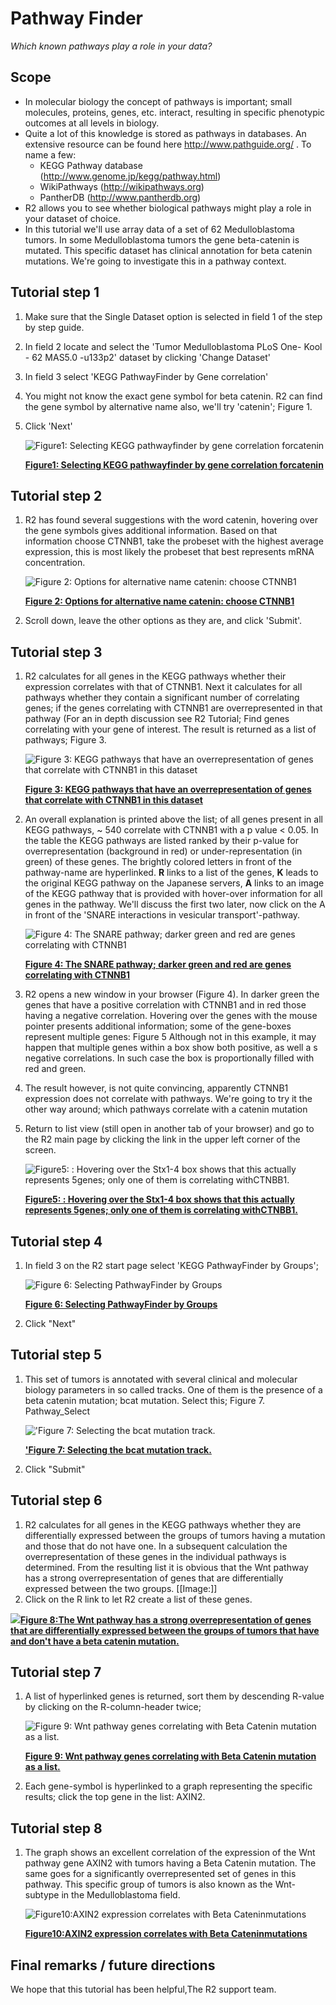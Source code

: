 <a id="pathway_finder"> </a>


Pathway Finder
==============



*Which known pathways play a role in your data?*



Scope
-----

-   In molecular biology the concept of pathways is important; small
    molecules, proteins, genes, etc. interact, resulting in specific
    phenotypic outcomes at all levels in biology.
-   Quite a lot of this knowledge is stored as pathways in databases. An
    extensive resource can be found here
    [](http://www.pathguide.org/)<http://www.pathguide.org/> .
    To name a few:
    -   KEGG Pathway database
        ([](http://www.genome.jp/kegg/pathway.html)<http://www.genome.jp/kegg/pathway.html>)
    -   WikiPathways
        ([](http://wikipathways.org/)<http://wikipathways.org>)
    -   PantherDB
        ([](http://www.pantherdb.org)<http://www.pantherdb.org>)
-   R2 allows you to see whether biological pathways might play a role
    in your dataset of choice.
-   In this tutorial we'll use array data of a set of 62
    Medulloblastoma tumors. In some Medulloblastoma tumors the gene
    beta-catenin is mutated. This specific dataset has clinical
    annotation for beta catenin mutations. We're going to investigate
    this in a pathway context.





Tutorial step 1
---------------

1.  Make sure that the Single Dataset option is selected in field 1 of
    the step by step guide.
2.  In field 2 locate and select the 'Tumor Medulloblastoma PLoS One-
    Kool - 62 MAS5.0 -u133p2' dataset by clicking 'Change Dataset'
3.  In field 3 select 'KEGG PathwayFinder by Gene correlation'
4.  You might not know the exact gene symbol for beta catenin. R2 can
    find the gene symbol by alternative name also, we'll try 'catenin';
    Figure 1.
5.  Click 'Next'


	![Figure1: Selecting KEGG pathwayfinder by gene correlation forcatenin](_static/images/Pathway_menu.png "Figure1: Selecting KEGG pathwayfinder by gene correlation forcatenin")
	
	[**Figure1: Selecting KEGG pathwayfinder by gene correlation forcatenin**](_static/images/Pathway_menu.png)
	





Tutorial step 2
---------------

1.  R2 has found several suggestions with the word catenin, hovering
    over the gene symbols gives additional information. Based on that
    information choose CTNNB1, take the probeset with the highest
    average expression, this is most likely the probeset that best
    represents mRNA concentration.
    
	![Figure    2: Options for alternative name catenin: choose    CTNNB1](_static/images/Pathway_list.png "Figure    2: Options for alternative name catenin: choose    CTNNB1")
	
	[**Figure    2: Options for alternative name catenin: choose    CTNNB1**](_static/images/Pathway_list.png)
	
2.  Scroll down, leave the other options as they are, and
    click 'Submit'.





Tutorial step 3
---------------

1.  R2 calculates for all genes in the KEGG pathways whether their
    expression correlates with that of CTNNB1. Next it calculates for
    all pathways whether they contain a significant number of
    correlating genes; if the genes correlating with CTNNB1 are
    overrepresented in that pathway (For an in depth discussion see R2
    Tutorial; Find genes correlating with your gene of interest. The
    result is returned as a list of pathways; Figure 3.
    
	![Figure    3: KEGG pathways that have an overrepresentation of genes that    correlate with CTNNB1 in this    dataset](_static/images/Pathway_Kegg.png "Figure    3: KEGG pathways that have an overrepresentation of genes that    correlate with CTNNB1 in this    dataset")
	
	[**Figure    3: KEGG pathways that have an overrepresentation of genes that    correlate with CTNNB1 in this    dataset**](_static/images/Pathway_Kegg.png)
	
2.  An overall explanation is printed above the list; of all genes
    present in all KEGG pathways, \~ 540 correlate with CTNNB1 with a p
    value < 0.05. In the table the KEGG pathways are listed ranked by
    their p-value for overrepresentation (background in red) or
    under-representation (in green) of these genes. The brightly colored
    letters in front of the pathway-name are hyperlinked. **R** links to
    a list of the genes, **K** leads to the original KEGG pathway on the
    Japanese servers, **A** links to an image of the KEGG pathway that
    is provided with hover-over information for all genes in
    the pathway. We'll discuss the first two later, now click on the A
    in front of the 'SNARE interactions in vesicular transport'-pathway.
    
	![Figure    4: The SNARE pathway; darker green and red are genes correlating    with CTNNB1](_static/images/Pathway_SNARE.png "Figure    4: The SNARE pathway; darker green and red are genes correlating    with CTNNB1")
	
	[**Figure    4: The SNARE pathway; darker green and red are genes correlating    with CTNNB1**](_static/images/Pathway_SNARE.png)
	
3.  R2 opens a new window in your browser (Figure 4). In darker green
    the genes that have a positive correlation with CTNNB1 and in red
    those having a negative correlation. Hovering over the genes with
    the mouse pointer presents additional information; some of the
    gene-boxes represent multiple genes: Figure 5 Although not in this
    example, it may happen that multiple genes within a box show both
    positive, as well a s negative correlations. In such case the box is
    proportionally filled with red and green.
4.  The result however, is not quite convincing, apparently CTNNB1
    expression does not correlate with pathways. We're going to try it
    the other way around; which pathways correlate with a catenin
    mutation
5.  Return to list view (still open in another tab of your browser) and
    go to the R2 main page by clicking the link in the upper left corner
    of the screen.


	![Figure5: : Hovering over the Stx1-4 box shows that this actually represents 5genes; only one of them is correlating withCTNBB1.](_static/images/Pathway_Zoom.png "Figure5: : Hovering over the Stx1-4 box shows that this actually represents 5genes; only one of them is correlating withCTNBB1.")
	
	[**Figure5: : Hovering over the Stx1-4 box shows that this actually represents 5genes; only one of them is correlating withCTNBB1.**](_static/images/Pathway_Zoom.png)
	





Tutorial step 4
---------------

1.  In field 3 on the R2 start page select 'KEGG PathwayFinder by
    Groups';
    
	![Figure    6: Selecting PathwayFinder by    Groups](_static/images/Pathway_Finder.png "Figure    6: Selecting PathwayFinder by    Groups")
	
	[**Figure    6: Selecting PathwayFinder by    Groups**](_static/images/Pathway_Finder.png)
	
2.  Click "Next"





Tutorial step 5
---------------

1.  This set of tumors is annotated with several clinical and molecular
    biology parameters in so called tracks. One of them is the presence
    of a beta catenin mutation; bcat mutation. Select this; Figure 7.
    Pathway\_Select
    
	!['Figure    7: Selecting the bcat    mutation track.](_static/images/Pathway_Select.png "'Figure    7: Selecting the bcat    mutation track.")
	
	[**'Figure    7: Selecting the bcat    mutation track.**](_static/images/Pathway_Select.png)
	
2.  Click "Submit"





Tutorial step 6
---------------

1.  R2 calculates for all genes in the KEGG pathways whether they are
    differentially expressed between the groups of tumors having a
    mutation and those that do not have one. In a subsequent calculation
    the overrepresentation of these genes in the individual pathways
    is determined. From the resulting list it is obvious that the Wnt
    pathway has a strong overrepresentation of genes that are
    differentially expressed between the two groups. \[\[Image:\]\]
2.  Click on the R link to let R2 create a list of these genes.

[![](_static/images/Pathway_Wnt.png)**Figure
8:The Wnt pathway has a strong overrepresentation of genes that are
differentially expressed between the groups of tumors that have and
don't have a beta catenin
mutation.**](_static/images/Pathway_Wnt.png)





Tutorial step 7
---------------

1.  A list of hyperlinked genes is returned, sort them by descending
    R-value by clicking on the R-column-header twice;
    
	![Figure    9: Wnt pathway genes correlating with Beta Catenin mutation as    a list.](_static/images/Pathway_correlate.png "Figure    9: Wnt pathway genes correlating with Beta Catenin mutation as    a list.")
	
	[**Figure    9: Wnt pathway genes correlating with Beta Catenin mutation as    a list.**](_static/images/Pathway_correlate.png)
	
2.  Each gene-symbol is hyperlinked to a graph representing the specific
    results; click the top gene in the list: AXIN2.





Tutorial step 8
---------------

1.  The graph shows an excellent correlation of the expression of the
    Wnt pathway gene AXIN2 with tumors having a Beta Catenin mutation.
    The same goes for a significantly overrepresented set of genes in
    this pathway. This specific group of tumors is also known as the
    Wnt-subtype in the Medulloblastoma field.


	![Figure10:AXIN2 expression correlates with Beta Cateninmutations](_static/images/Pathway_Axin.png "Figure10:AXIN2 expression correlates with Beta Cateninmutations")
	
	[**Figure10:AXIN2 expression correlates with Beta Cateninmutations**](_static/images/Pathway_Axin.png)
	





Final remarks / future directions
---------------------------------

We hope that this tutorial has been helpful,The R2 support team.




